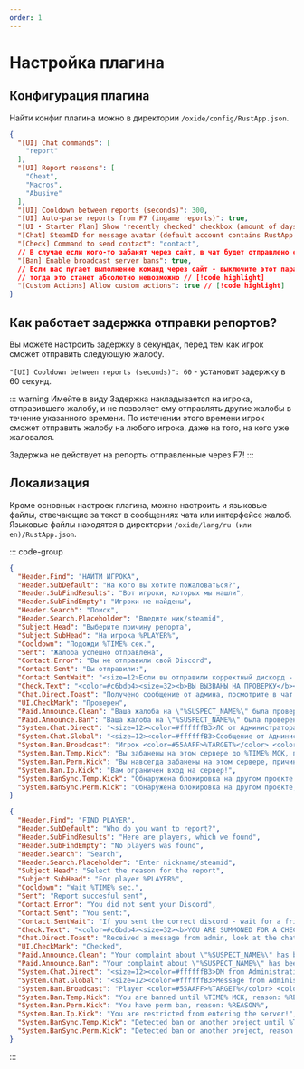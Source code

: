 ```yaml
---
order: 1
---
```


# Настройка плагина

## Конфигурация плагина
Найти конфиг плагина можно в директории `/oxide/config/RustApp.json`.
```json
{
  "[UI] Chat commands": [
    "report"
  ],
  "[UI] Report reasons": [
    "Cheat",
    "Macros",
    "Abusive"
  ],
  "[UI] Cooldown between reports (seconds)": 300,
  "[UI] Auto-parse reports from F7 (ingame reports)": true,
  "[UI • Starter Plan] Show 'recently checked' checkbox (amount of days)": 7,
  "[Chat] SteamID for message avatar (default account contains RustApp logo)": "76561198134964268",
  "[Check] Command to send contact": "contact",
  // В случае если кого-то забанят через сайт, в чат будет отправлено оповещение об этом // [!code highlight]
  "[Ban] Enable broadcast server bans": true,
  // Если вас пугает выполнение команд через сайт - выключите этот параметр // [!code highlight]
  // тогда это станет абсолютно невозможно // [!code highlight]
  "[Custom Actions] Allow custom actions": true // [!code highlight]
}
```

## Как работает задержка отправки репортов?
Вы можете настроить задержку в секундах, перед тем как игрок сможет отправить следующую жалобу.

`"[UI] Cooldown between reports (seconds)": 60` - установит задержку в 60 секунд.

::: warning Имейте в виду
Задержка накладывается на игрока, отправившего жалобу, и не позволяет ему отправлять другие жалобы в течение указанного времени. По истечении этого времени игрок сможет отправить жалобу на любого игрока, даже на того, на кого уже жаловался.

Задержка не действует на репорты отправленные через F7!
:::

## Локализация
Кроме основных настроек плагина, можно настроить и языковые файлы, отвечающие за текст в сообщениях чата или интерфейсе жалоб. Языковые файлы находятся в директории `/oxide/lang/ru (или en)/RustApp.json`.

::: code-group

```json [RU локализация]
{
  "Header.Find": "НАЙТИ ИГРОКА",
  "Header.SubDefault": "На кого вы хотите пожаловаться?",
  "Header.SubFindResults": "Вот игроки, которых мы нашли",
  "Header.SubFindEmpty": "Игроки не найдены",
  "Header.Search": "Поиск",
  "Header.Search.Placeholder": "Введите ник/steamid",
  "Subject.Head": "Выберите причину репорта",
  "Subject.SubHead": "На игрока %PLAYER%",
  "Cooldown": "Подожди %TIME% сек.",
  "Sent": "Жалоба успешно отправлена",
  "Contact.Error": "Вы не отправили свой Discord",
  "Contact.Sent": "Вы отправили:",
  "Contact.SentWait": "<size=12>Если вы отправили корректный дискорд - ждите заявку в друзья.</size>",
  "Check.Text": "<color=#c6bdb4><size=32><b>ВЫ ВЫЗВАНЫ НА ПРОВЕРКУ</b></size></color>\n<color=#958D85>У вас есть <color=#c6bdb4><b>3 минуты</b></color> чтобы отправить дискорд и принять заявку в друзья.\nИспользуйте команду <b><color=#c6bdb4>/contact</color></b> чтобы отправить дискорд.\n\nДля связи с модератором - используйте чат, а не команду.</color>",
  "Chat.Direct.Toast": "Получено сообщение от админа, посмотрите в чат!",
  "UI.CheckMark": "Проверен",
  "Paid.Announce.Clean": "Ваша жалоба на \"%SUSPECT_NAME%\" была проверена!\n<size=12><color=#81C5F480>В результате проверки, нарушений не обнаружено</color></size>",
  "Paid.Announce.Ban": "Ваша жалоба на \"%SUSPECT_NAME%\" была проверена!\n<color=#F7D4D080><size=12>Игрок заблокирован, причина: %REASON%</size></color>",
  "System.Chat.Direct": "<size=12><color=#ffffffB3>ЛС от Администратора</color></size>\n<color=#AAFF55>%CLIENT_TAG%</color>: %MSG%",
  "System.Chat.Global": "<size=12><color=#ffffffB3>Сообщение от Администратора</color></size>\n<color=#AAFF55>%CLIENT_TAG%</color>: %MSG%",
  "System.Ban.Broadcast": "Игрок <color=#55AAFF>%TARGET%</color> <color=#bdbdbd></color>был заблокирован.\n<size=12>- причина: <color=#d3d3d3>%REASON%</color></size>",
  "System.Ban.Temp.Kick": "Вы забанены на этом сервере до %TIME% МСК, причина: %REASON%",
  "System.Ban.Perm.Kick": "Вы навсегда забанены на этом сервере, причина: %REASON%",
  "System.Ban.Ip.Kick": "Вам ограничен вход на сервер!",
  "System.BanSync.Temp.Kick": "Обнаружена блокировка на другом проекте до %TIME% МСК, причина: %REASON%",
  "System.BanSync.Perm.Kick": "Обнаружена блокировка на другом проекте, причина: %REASON%"
}
```

```json [EN локализация]
{
  "Header.Find": "FIND PLAYER",
  "Header.SubDefault": "Who do you want to report?",
  "Header.SubFindResults": "Here are players, which we found",
  "Header.SubFindEmpty": "No players was found",
  "Header.Search": "Search",
  "Header.Search.Placeholder": "Enter nickname/steamid",
  "Subject.Head": "Select the reason for the report",
  "Subject.SubHead": "For player %PLAYER%",
  "Cooldown": "Wait %TIME% sec.",
  "Sent": "Report succesful sent",
  "Contact.Error": "You did not sent your Discord",
  "Contact.Sent": "You sent:",
  "Contact.SentWait": "If you sent the correct discord - wait for a friend request.",
  "Check.Text": "<color=#c6bdb4><size=32><b>YOU ARE SUMMONED FOR A CHECK-UP</b></size></color>\n<color=#958D85>You have <color=#c6bdb4><b>3 minutes</b></color> to send discord and accept the friend request.\nUse the <b><color=#c6bdb4>/contact</color></b> command to send discord.\n\nTo contact a moderator - use chat, not a command.</color>",
  "Chat.Direct.Toast": "Received a message from admin, look at the chat!",
  "UI.CheckMark": "Checked",
  "Paid.Announce.Clean": "Your complaint about \"%SUSPECT_NAME%\" has been checked!\n<size=12><color=#81C5F480>As a result of the check, no violations were found</color ></size>",
  "Paid.Announce.Ban": "Your complaint about \"%SUSPECT_NAME%\" has been verified!\n<color=#F7D4D080><size=12>Player banned, reason: %REASON%</ size></color>",
  "System.Chat.Direct": "<size=12><color=#ffffffB3>DM from Administration</color></size>\n<color=#AAFF55>%CLIENT_TAG%</color>: %MSG%",
  "System.Chat.Global": "<size=12><color=#ffffffB3>Message from Administration</color></size>\n<color=#AAFF55>%CLIENT_TAG%</color>: %MSG%",
  "System.Ban.Broadcast": "Player <color=#55AAFF>%TARGET%</color> <color=#bdbdbd></color>was banned.\n<size=12>- reason: <color=#d3d3d3>%REASON%</color></size>",
  "System.Ban.Temp.Kick": "You are banned until %TIME% МСК, reason: %REASON%",
  "System.Ban.Perm.Kick": "You have perm ban, reason: %REASON%",
  "System.Ban.Ip.Kick": "You are restricted from entering the server!",
  "System.BanSync.Temp.Kick": "Detected ban on another project until %TIME% МСК, reason: %REASON%",
  "System.BanSync.Perm.Kick": "Detected ban on another project, reason: %REASON%"
}
```

:::
